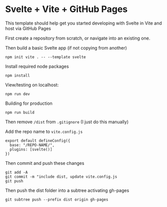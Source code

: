 # Svelte + Vite + GitHub Pages

This template should help get you started developing with Svelte in Vite and host via GitHub Pages

First create a repository from scratch, or navigate into an existing one. 

Then build a basic Svelte app (if not copying from another)

```
npm init vite . -- --template svelte
```

Install required node packages
```
npm install
```

View/testing on localhost:
```
npm run dev
```

Building for production
```
npm run build
```

Then remove `/dist` from `.gitignore` (I just do this manually)

Add the repo name to `vite.config.js`

```
export default defineConfig({
  base: "/REPO-NAME/",
  plugins: [svelte()]
})
```

Then commit and push these changes
```
git add -A
git commit -m "include dist, update vite.config.js
git push
```

Then push the dist folder into a subtree activating gh-pages
```
git subtree push --prefix dist origin gh-pages
```

